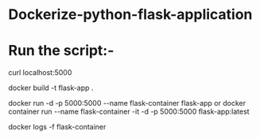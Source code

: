 # Dockerize-python-flask-application
# Run the script:-

curl localhost:5000

docker build -t flask-app .

docker run -d -p 5000:5000 --name flask-container flask-app or docker container run --name flask-container -it -d -p 5000:5000 flask-app:latest

docker logs -f flask-container
